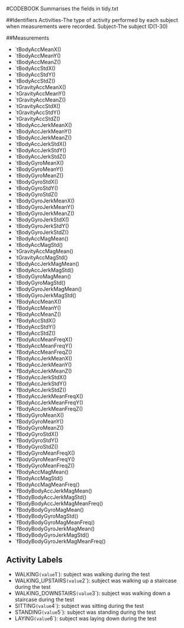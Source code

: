 #CODEBOOK
Summarises the fields in tidy.txt

##Identifiers
Activities-The type of activity performed by each subject when measurements were recorded.
Subject-The subject ID(1-30)

##Measurements
* `tBodyAccMeanX()
* `tBodyAccMeanY()
* `tBodyAccMeanZ()
* `tBodyAccStdX()
* `tBodyAccStdY()
* `tBodyAccStdZ()
* `tGravityAccMeanX()
* `tGravityAccMeanY()
* `tGravityAccMeanZ()
* `tGravityAccStdX()
* `tGravityAccStdY()
* `tGravityAccStdZ()
* `tBodyAccJerkMeanX()
* `tBodyAccJerkMeanY()
* `tBodyAccJerkMeanZ()
* `tBodyAccJerkStdX()
* `tBodyAccJerkStdY()
* `tBodyAccJerkStdZ()
* `tBodyGyroMeanX()
* `tBodyGyroMeanY()
* `tBodyGyroMeanZ()
* `tBodyGyroStdX()
* `tBodyGyroStdY()
* `tBodyGyroStdZ()
* `tBodyGyroJerkMeanX()
* `tBodyGyroJerkMeanY()
* `tBodyGyroJerkMeanZ()
* `tBodyGyroJerkStdX()
* `tBodyGyroJerkStdY()
* `tBodyGyroJerkStdZ()
* `tBodyAccMagMean()
* `tBodyAccMagStd()
* `tGravityAccMagMean()
* `tGravityAccMagStd()
* `tBodyAccJerkMagMean()
* `tBodyAccJerkMagStd()
* `tBodyGyroMagMean()
* `tBodyGyroMagStd()
* `tBodyGyroJerkMagMean()
* `tBodyGyroJerkMagStd()
* `fBodyAccMeanX()
* `fBodyAccMeanY()
* `fBodyAccMeanZ()
* `fBodyAccStdX()
* `fBodyAccStdY()
* `fBodyAccStdZ()
* `fBodyAccMeanFreqX()
* `fBodyAccMeanFreqY()
* `fBodyAccMeanFreqZ()
* `fBodyAccJerkMeanX()
* `fBodyAccJerkMeanY()
* `fBodyAccJerkMeanZ()
* `fBodyAccJerkStdX()
* `fBodyAccJerkStdY()
* `fBodyAccJerkStdZ()
* `fBodyAccJerkMeanFreqX()
* `fBodyAccJerkMeanFreqY()
* `fBodyAccJerkMeanFreqZ()
* `fBodyGyroMeanX()
* `fBodyGyroMeanY()
* `fBodyGyroMeanZ()
* `fBodyGyroStdX()
* `fBodyGyroStdY()
* `fBodyGyroStdZ()
* `fBodyGyroMeanFreqX()
* `fBodyGyroMeanFreqY()
* `fBodyGyroMeanFreqZ()
* `fBodyAccMagMean()
* `fBodyAccMagStd()
* `fBodyAccMagMeanFreq()
* `fBodyBodyAccJerkMagMean()
* `fBodyBodyAccJerkMagStd()
* `fBodyBodyAccJerkMagMeanFreq()
* `fBodyBodyGyroMagMean()
* `fBodyBodyGyroMagStd()
* `fBodyBodyGyroMagMeanFreq()
* `fBodyBodyGyroJerkMagMean()
* `fBodyBodyGyroJerkMagStd()
* `fBodyBodyGyroJerkMagMeanFreq()

## Activity Labels

* WALKING` (value `1`): subject was walking during the test
* WALKING_UPSTAIRS` (value `2`): subject was walking up a staircase during the test
* WALKING_DOWNSTAIRS` (value `3`): subject was walking down a staircase during the test
* SITTING` (value `4`): subject was sitting during the test
* STANDING` (value `5`): subject was standing during the test
* LAYING` (value `6`): subject was laying down during the test

